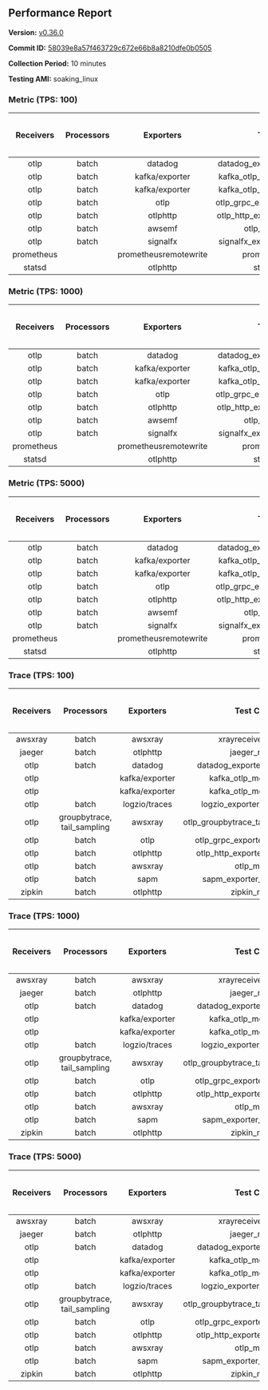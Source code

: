 ## Performance Report

**Version:** [v0.36.0](https://github.com/aws-observability/aws-otel-collector/releases/tag/v0.36.0)

**Commit ID:** [58039e8a57f463729c672e66b8a8210dfe0b0505](https://github.com/aws-observability/aws-otel-collector/commit/58039e8a57f463729c672e66b8a8210dfe0b0505)

**Collection Period:** 10 minutes

**Testing AMI:** soaking_linux


### Metric (TPS: 100)
| Receivers | Processors | Exporters | Test Case | Data Type | Instance Type | Avg CPU Usage (Percent) | Avg Memory Usage (Megabytes) | Max CPU Usage (Percent) | Max Memory Usage (Megabytes) |
|:---------:|:----------:|:---------:|:---------:|:---------:|:-------------:|:-----------------------:|:----------------------------:|:-----------------------:|:----------------------------:|
| otlp | batch | datadog | datadog_exporter_metric_mock | otlp | m5.2xlarge | 0.41 | 116.35 | 0.60 | 117.39 |
| otlp | batch | kafka/exporter | kafka_otlp_metric_mock_2_8_1 | otlp | m5.2xlarge | 0.21 | 101.80 | 0.40 | 104.81 |
| otlp | batch | kafka/exporter | kafka_otlp_metric_mock_3_2_0 | otlp | m5.2xlarge | 9.77 | 129.13 | 10.20 | 131.53 |
| otlp | batch | otlp | otlp_grpc_exporter_metric_mock | otlp | m5.2xlarge | 0.15 | 99.53 | 0.50 | 111.08 |
| otlp | batch | otlphttp | otlp_http_exporter_metric_mock | otlp | m5.2xlarge | 0.19 | 101.17 | 0.30 | 102.26 |
| otlp | batch | awsemf | otlp_metric_mock | otlp | m5.2xlarge | 0.39 | 106.01 | 0.60 | 106.49 |
| otlp | batch | signalfx | signalfx_exporter_metric_mock | otlp | m5.2xlarge | 0.22 | 110.50 | 0.40 | 112.58 |
| prometheus |  | prometheusremotewrite | prometheus_mock | prometheus | m5.2xlarge | 0.07 | 108.35 | 0.30 | 112.22 |
| statsd |  | otlphttp | statsd_mock | statsd | m5.2xlarge | 0.01 | 80.80 | 0.20 | 82.24 |

### Metric (TPS: 1000)
| Receivers | Processors | Exporters | Test Case | Data Type | Instance Type | Avg CPU Usage (Percent) | Avg Memory Usage (Megabytes) | Max CPU Usage (Percent) | Max Memory Usage (Megabytes) |
|:---------:|:----------:|:---------:|:---------:|:---------:|:-------------:|:-----------------------:|:----------------------------:|:-----------------------:|:----------------------------:|
| otlp | batch | datadog | datadog_exporter_metric_mock | otlp | m5.2xlarge | 1.66 | 122.26 | 2.00 | 124.53 |
| otlp | batch | kafka/exporter | kafka_otlp_metric_mock_2_8_1 | otlp | m5.2xlarge | 2.31 | 117.88 | 2.80 | 118.42 |
| otlp | batch | kafka/exporter | kafka_otlp_metric_mock_3_2_0 | otlp | m5.2xlarge | 0.46 | 111.91 | 0.60 | 112.10 |
| otlp | batch | otlp | otlp_grpc_exporter_metric_mock | otlp | m5.2xlarge | 0.49 | 228.39 | 3.60 | 346.47 |
| otlp | batch | otlphttp | otlp_http_exporter_metric_mock | otlp | m5.2xlarge | 0.51 | 115.72 | 0.70 | 116.76 |
| otlp | batch | awsemf | otlp_metric_mock | otlp | m5.2xlarge | 1.54 | 111.67 | 1.70 | 112.44 |
| otlp | batch | signalfx | signalfx_exporter_metric_mock | otlp | m5.2xlarge | 0.74 | 117.27 | 0.90 | 118.53 |
| prometheus |  | prometheusremotewrite | prometheus_mock | prometheus | m5.2xlarge | 0.66 | 131.25 | 1.20 | 136.22 |
| statsd |  | otlphttp | statsd_mock | statsd | m5.2xlarge | 0.01 | 81.46 | 0.10 | 82.43 |

### Metric (TPS: 5000)
| Receivers | Processors | Exporters | Test Case | Data Type | Instance Type | Avg CPU Usage (Percent) | Avg Memory Usage (Megabytes) | Max CPU Usage (Percent) | Max Memory Usage (Megabytes) |
|:---------:|:----------:|:---------:|:---------:|:---------:|:-------------:|:-----------------------:|:----------------------------:|:-----------------------:|:----------------------------:|
| otlp | batch | datadog | datadog_exporter_metric_mock | otlp | m5.2xlarge | 7.54 | 150.84 | 8.10 | 158.11 |
| otlp | batch | kafka/exporter | kafka_otlp_metric_mock_2_8_1 | otlp | m5.2xlarge | 8.93 | 129.66 | 9.40 | 131.30 |
| otlp | batch | kafka/exporter | kafka_otlp_metric_mock_3_2_0 | otlp | m5.2xlarge | 1.58 | 118.38 | 2.00 | 120.52 |
| otlp | batch | otlp | otlp_grpc_exporter_metric_mock | otlp | m5.2xlarge | 2.05 | 811.99 | 16.60 | 1427.29 |
| otlp | batch | otlphttp | otlp_http_exporter_metric_mock | otlp | m5.2xlarge | 1.84 | 118.54 | 2.10 | 120.39 |
| otlp | batch | awsemf | otlp_metric_mock | otlp | m5.2xlarge | 7.29 | 124.82 | 7.70 | 126.89 |
| otlp | batch | signalfx | signalfx_exporter_metric_mock | otlp | m5.2xlarge | 3.34 | 119.43 | 3.60 | 123.42 |
| prometheus |  | prometheusremotewrite | prometheus_mock | prometheus | m5.2xlarge | 4.31 | 235.50 | 11.10 | 260.38 |
| statsd |  | otlphttp | statsd_mock | statsd | m5.2xlarge | 0.01 | 82.37 | 0.10 | 83.63 |

### Trace (TPS: 100)
| Receivers | Processors | Exporters | Test Case | Data Type | Instance Type | Avg CPU Usage (Percent) | Avg Memory Usage (Megabytes) | Max CPU Usage (Percent) | Max Memory Usage (Megabytes) |
|:---------:|:----------:|:---------:|:---------:|:---------:|:-------------:|:-----------------------:|:----------------------------:|:-----------------------:|:----------------------------:|
| awsxray | batch | awsxray | xrayreceiver_mock | xray | m5.2xlarge | 3.68 | 106.97 | 4.00 | 107.50 |
| jaeger | batch | otlphttp | jaeger_mock | jaeger | m5.2xlarge | 0.04 | 81.60 | 0.20 | 82.73 |
| otlp | batch | datadog | datadog_exporter_trace_mock | otlp | m5.2xlarge | 0.05 | 85.86 | 0.20 | 87.25 |
| otlp |  | kafka/exporter | kafka_otlp_mock_2_8_1 | otlp | m5.2xlarge | 0.05 | 86.98 | 0.30 | 87.91 |
| otlp |  | kafka/exporter | kafka_otlp_mock_3_2_0 | otlp | m5.2xlarge | 0.05 | 88.75 | 0.20 | 90.30 |
| otlp | batch | logzio/traces | logzio_exporter_trace_mock | otlp | m5.2xlarge | 0.04 | 82.00 | 0.10 | 83.30 |
| otlp | groupbytrace, tail_sampling | awsxray | otlp_groupbytrace_tailsampling_mock | otlp | m5.2xlarge | 0.03 | 83.72 | 0.20 | 85.36 |
| otlp | batch | otlp | otlp_grpc_exporter_trace_mock | otlp | m5.2xlarge | 0.04 | 82.15 | 0.20 | 82.67 |
| otlp | batch | otlphttp | otlp_http_exporter_trace_mock | otlp | m5.2xlarge | 0.04 | 80.20 | 0.20 | 81.67 |
| otlp | batch | awsxray | otlp_mock | otlp | m5.2xlarge | 0.05 | 81.48 | 0.20 | 82.98 |
| otlp | batch | sapm | sapm_exporter_trace_mock | otlp | m5.2xlarge | 0.04 | 82.70 | 0.20 | 83.97 |
| zipkin | batch | otlphttp | zipkin_mock | zipkin | m5.2xlarge | 0.03 | 82.45 | 0.20 | 83.75 |

### Trace (TPS: 1000)
| Receivers | Processors | Exporters | Test Case | Data Type | Instance Type | Avg CPU Usage (Percent) | Avg Memory Usage (Megabytes) | Max CPU Usage (Percent) | Max Memory Usage (Megabytes) |
|:---------:|:----------:|:---------:|:---------:|:---------:|:-------------:|:-----------------------:|:----------------------------:|:-----------------------:|:----------------------------:|
| awsxray | batch | awsxray | xrayreceiver_mock | xray | m5.2xlarge | 17.67 | 109.32 | 17.90 | 110.52 |
| jaeger | batch | otlphttp | jaeger_mock | jaeger | m5.2xlarge | 0.04 | 83.13 | 0.10 | 84.29 |
| otlp | batch | datadog | datadog_exporter_trace_mock | otlp | m5.2xlarge | 0.05 | 84.87 | 0.20 | 85.86 |
| otlp |  | kafka/exporter | kafka_otlp_mock_2_8_1 | otlp | m5.2xlarge | 0.18 | 89.22 | 0.30 | 94.78 |
| otlp |  | kafka/exporter | kafka_otlp_mock_3_2_0 | otlp | m5.2xlarge | 0.16 | 89.00 | 0.30 | 92.55 |
| otlp | batch | logzio/traces | logzio_exporter_trace_mock | otlp | m5.2xlarge | 0.04 | 82.49 | 0.10 | 83.88 |
| otlp | groupbytrace, tail_sampling | awsxray | otlp_groupbytrace_tailsampling_mock | otlp | m5.2xlarge | 0.04 | 84.07 | 0.20 | 85.39 |
| otlp | batch | otlp | otlp_grpc_exporter_trace_mock | otlp | m5.2xlarge | 0.05 | 82.84 | 0.20 | 84.04 |
| otlp | batch | otlphttp | otlp_http_exporter_trace_mock | otlp | m5.2xlarge | 0.04 | 81.61 | 0.20 | 82.60 |
| otlp | batch | awsxray | otlp_mock | otlp | m5.2xlarge | 0.04 | 80.92 | 0.20 | 82.20 |
| otlp | batch | sapm | sapm_exporter_trace_mock | otlp | m5.2xlarge | 0.04 | 81.45 | 0.20 | 82.57 |
| zipkin | batch | otlphttp | zipkin_mock | zipkin | m5.2xlarge | 0.04 | 80.78 | 0.20 | 81.86 |

### Trace (TPS: 5000)
| Receivers | Processors | Exporters | Test Case | Data Type | Instance Type | Avg CPU Usage (Percent) | Avg Memory Usage (Megabytes) | Max CPU Usage (Percent) | Max Memory Usage (Megabytes) |
|:---------:|:----------:|:---------:|:---------:|:---------:|:-------------:|:-----------------------:|:----------------------------:|:-----------------------:|:----------------------------:|
| awsxray | batch | awsxray | xrayreceiver_mock | xray | m5.2xlarge | 25.72 | 120.56 | 26.80 | 126.11 |
| jaeger | batch | otlphttp | jaeger_mock | jaeger | m5.2xlarge | 0.04 | 83.01 | 0.10 | 84.38 |
| otlp | batch | datadog | datadog_exporter_trace_mock | otlp | m5.2xlarge | 0.06 | 84.86 | 0.20 | 86.18 |
| otlp |  | kafka/exporter | kafka_otlp_mock_2_8_1 | otlp | m5.2xlarge | 0.05 | 87.13 | 0.20 | 91.08 |
| otlp |  | kafka/exporter | kafka_otlp_mock_3_2_0 | otlp | m5.2xlarge | 0.05 | 86.70 | 0.20 | 91.25 |
| otlp | batch | logzio/traces | logzio_exporter_trace_mock | otlp | m5.2xlarge | 0.05 | 81.17 | 0.20 | 82.55 |
| otlp | groupbytrace, tail_sampling | awsxray | otlp_groupbytrace_tailsampling_mock | otlp | m5.2xlarge | 0.03 | 82.50 | 0.10 | 83.76 |
| otlp | batch | otlp | otlp_grpc_exporter_trace_mock | otlp | m5.2xlarge | 0.04 | 82.10 | 0.20 | 83.39 |
| otlp | batch | otlphttp | otlp_http_exporter_trace_mock | otlp | m5.2xlarge | 0.04 | 81.60 | 0.20 | 83.01 |
| otlp | batch | awsxray | otlp_mock | otlp | m5.2xlarge | 0.03 | 82.27 | 0.20 | 83.57 |
| otlp | batch | sapm | sapm_exporter_trace_mock | otlp | m5.2xlarge | 0.04 | 82.98 | 0.20 | 84.00 |
| zipkin | batch | otlphttp | zipkin_mock | zipkin | m5.2xlarge | 0.04 | 82.32 | 0.30 | 83.78 |

